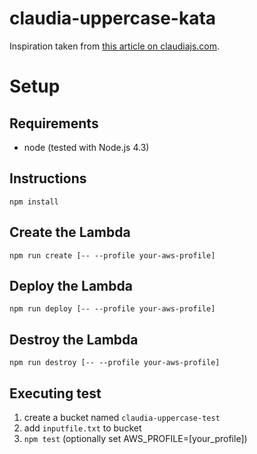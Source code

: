 # claudia-uppercase-kata

Inspiration taken from [this article on claudiajs.com](https://claudiajs.com/tutorials/designing-testable-lambdas.html).

# Setup

## Requirements

- node (tested with Node.js 4.3)

## Instructions

```
npm install
```

## Create the Lambda

```
npm run create [-- --profile your-aws-profile]
```

## Deploy the Lambda

```
npm run deploy [-- --profile your-aws-profile]
```

## Destroy the Lambda

```
npm run destroy [-- --profile your-aws-profile]
```


## Executing test

1. create a bucket named `claudia-uppercase-test`
2. add `inputfile.txt` to bucket
3. `npm test` (optionally set AWS_PROFILE=[your_profile])
